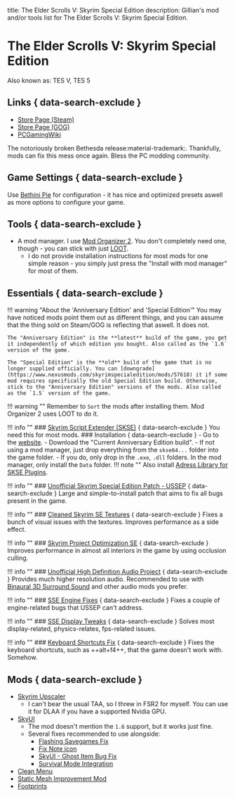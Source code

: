 title: The Elder Scrolls V: Skyrim Special Edition
description: Gillian's mod and/or tools list for The Elder Scrolls V: Skyrim Special Edition.

# The Elder Scrolls V: Skyrim Special Edition
Also known as: TES V, TES 5
## Links { data-search-exclude }
- [Store Page (Steam)](https://store.steampowered.com/app/489830/)
- [Store Page (GOG)](https://af.gog.com/game/the_elder_scrolls_v_skyrim_special_edition)
- [PCGamingWiki](https://www.pcgamingwiki.com/wiki/The_Elder_Scrolls_V:_Skyrim_Special_Edition)

The notoriously broken Bethesda release:material-trademark:. Thankfully, mods can fix this mess once again. Bless the PC modding community.

## Game Settings { data-search-exclude }
Use [Bethini Pie](../tools/#bethini-pie) for configuration - it has nice and optimized presets aswell as more options to configure your game.

## Tools { data-search-exclude }
- A mod manager. I use [Mod Organizer 2](../tools/#mod-organizer-2). You don't completely need one, though - you can stick with just [LOOT](https://loot.github.io/).
    * I do not provide installation instructions for most mods for one simple reason - you simply just press the "Install with mod manager" for most of them.

## Essentials { data-search-exclude }
!!! warning "About the 'Anniversary Edition' and 'Special Edition'"
    You may have noticed mods point them out as different things, and you can assume that the thing sold on Steam/GOG is reflecting that aswell. It does not. 
    
    The "Anniversary Edition" is the **latest** build of the game, you get it independently of which edition you bought. Also called as the `1.6` version of the game.
    
    The "Special Edition" is the **old** build of the game that is no longer supplied officially. You can [downgrade](https://www.nexusmods.com/skyrimspecialedition/mods/57618) it if some mod requires specifically the old Special Edition build. Otherwise, stick to the "Anniversary Edition" versions of the mods. Also called as the `1.5` version of the game.

!!! warning ""
    Remember to `Sort` the mods after installing them. Mod Organizer 2 uses LOOT to do it.

!!! info ""
    ### [Skyrim Script Extender (SKSE)](https://skse.silverlock.org/) { data-search-exclude }
    You need this for most mods.
    ### Installation { data-search-exclude }
    - Go to the [website](https://skse.silverlock.org/).
    - Download the "Current Anniversary Edition build".
    - If not using a mod manager, just drop everything from the `skse64...` folder into the game folder. 
    - If you do, only drop in the `.exe`, `.dll` folders. In the mod manager, only install the `Data` folder.
    !!! note ""
        Also install [Adress Library for SKSE Plugins](https://www.nexusmods.com/skyrimspecialedition/mods/32444). 

!!! info ""
    ### [Unofficial Skyrim Special Edition Patch - USSEP](https://www.nexusmods.com/skyrimspecialedition/mods/266) { data-search-exclude }
    Large and simple-to-install patch that aims to fix all bugs present in the game.

!!! info ""
    ### [Cleaned Skyrim SE Textures](https://www.nexusmods.com/skyrimspecialedition/mods/38775) { data-search-exclude }
    Fixes a bunch of visual issues with the textures. Improves performance as a side effect.

!!! info ""
    ### [Skyrim Project Optimization SE](https://www.nexusmods.com/skyrimspecialedition/mods/14084?tab=description) { data-search-exclude }
    Improves performance in almost all interiors in the game by using occlusion culling.

!!! info ""
    ### [Unofficial High Definition Audio Project](https://www.nexusmods.com/skyrimspecialedition/mods/18115) { data-search-exclude }
    Provides much higher resolution audio. Recommended to use with [Binaural 3D Surround Sound](https://www.nexusmods.com/skyrimspecialedition/mods/26916) and other audio mods you prefer.

!!! info ""
    ### [SSE Engine Fixes](https://www.nexusmods.com/skyrimspecialedition/mods/17230) { data-search-exclude }
    Fixes a couple of engine-related bugs that USSEP can't address.

!!! info ""
    ### [SSE Display Tweaks](https://www.nexusmods.com/skyrimspecialedition/mods/34705) { data-search-exclude }
    Solves most display-related, physics-relates, fps-related issues.

!!! info ""
    ### [Keyboard Shortcuts Fix](https://www.nexusmods.com/skyrimspecialedition/mods/3620) { data-search-exclude }
    Fixes the keyboard shortcuts, such as ++alt+f4++, that the game doesn't work with. Somehow.

## Mods { data-search-exclude }
* [Skyrim Upscaler](https://www.nexusmods.com/skyrimspecialedition/mods/80343)
    * I can't bear the usual TAA, so I threw in FSR2 for myself. You can use it for DLAA if you have a supported Nvidia GPU.
* [SkyUI](https://www.nexusmods.com/skyrimspecialedition/mods/12604)
    * The mod doesn't mention the `1.6` support, but it works just fine.
    * Several fixes recommended to use alongside: 
        * [Flashing Savegames Fix](https://www.nexusmods.com/skyrimspecialedition/mods/20406)
        * [Fix Note icon](https://www.nexusmods.com/skyrimspecialedition/mods/32561)
        * [SkyUI - Ghost Item Bug Fix](https://www.nexusmods.com/skyrimspecialedition/mods/49106)
        * [Survival Mode Integration](https://www.nexusmods.com/skyrimspecialedition/mods/17729)
* [Clean Menu](https://www.nexusmods.com/skyrimspecialedition/mods/3223)
* [Static Mesh Improvement Mod](https://www.nexusmods.com/skyrimspecialedition/mods/659)
* [Footprints](https://www.nexusmods.com/skyrimspecialedition/mods/3808)
